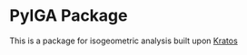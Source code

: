 # PyIGA Package

This is a package for isogeometric analysis built upon [Kratos](https://github.com/KratosMultiphysics/Kratos) 
 
